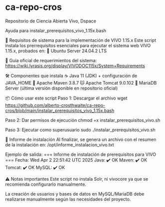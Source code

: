 # ca-repo-cros
Repositorio de Ciencia Abierta Vivo, Dspace

Ayuda para instalar_prerequisitos_vivo_1.15x.bash

🧩 Requisitos de sistema para la implementación de VIVO 1.15.x
Este script instala los prerrequisitos esenciales para ejecutar el sistema web VIVO 1.15.x, probados en: 🐧 Ubuntu Server 24.04.2 LTS

📄 Guía oficial de requerimientos del sistema: https://wiki.lyrasis.org/display/VIVODOC115x/System+Requirements

🛠️ Componentes que instala
☕ Java 11 (JDK) + configuración de JAVA_HOME
🔧 Apache Maven 3.8.7
🐱 Apache Tomcat 9.0.102
🐬 MariaDB Server (última versión disponible en repositorio oficial)

📦 Cómo usar este script
Paso 1: Descargar el archivo 
wget https://github.com/alberto-crosthwaite/ca-repo-cros/blob/main/instalar_prerequisitos_vivo_1.15x.bash

Paso 2: Dar permisos de ejecución 
chmod +x instalar_prerequisitos_vivo.sh

Paso 3: Ejecutar como superusuario 
sudo ./instalar_prerequisitos_vivo.sh

📄 Informe de instalación
Al finalizar, se genera un archivo con el resumen de la instalación en: /opt/informe_instalacion_vivo.txt

Ejemplo de salida:
=== Informe de instalación de prerequisitos para VIVO ===
Fecha: Wed Apr  2 22:51:42 UTC 2025
Java:   ✔️ OK
Maven:  ✔️ OK
Tomcat: ✔️ OK
MySQL:  ✔️ OK


⚠️ Notas importantes
Este script no instala Solr, ni vivocore ya que se recomienda configurarlo manualmente.

La creación de usuarios y bases de datos en MySQL/MariaDB debe realizarse manualmente según las necesidades del proyecto.



